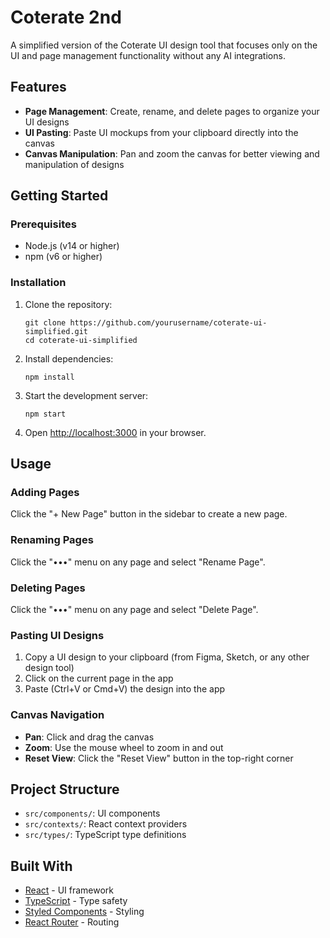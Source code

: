 # Coterate 2nd

A simplified version of the Coterate UI design tool that focuses only on the UI and page management functionality without any AI integrations.

## Features

- **Page Management**: Create, rename, and delete pages to organize your UI designs
- **UI Pasting**: Paste UI mockups from your clipboard directly into the canvas
- **Canvas Manipulation**: Pan and zoom the canvas for better viewing and manipulation of designs

## Getting Started

### Prerequisites

- Node.js (v14 or higher)
- npm (v6 or higher)

### Installation

1. Clone the repository:
   ```
   git clone https://github.com/yourusername/coterate-ui-simplified.git
   cd coterate-ui-simplified
   ```

2. Install dependencies:
   ```
   npm install
   ```

3. Start the development server:
   ```
   npm start
   ```

4. Open [http://localhost:3000](http://localhost:3000) in your browser.

## Usage

### Adding Pages

Click the "+ New Page" button in the sidebar to create a new page.

### Renaming Pages

Click the "•••" menu on any page and select "Rename Page".

### Deleting Pages

Click the "•••" menu on any page and select "Delete Page".

### Pasting UI Designs

1. Copy a UI design to your clipboard (from Figma, Sketch, or any other design tool)
2. Click on the current page in the app
3. Paste (Ctrl+V or Cmd+V) the design into the app

### Canvas Navigation

- **Pan**: Click and drag the canvas
- **Zoom**: Use the mouse wheel to zoom in and out
- **Reset View**: Click the "Reset View" button in the top-right corner

## Project Structure

- `src/components/`: UI components
- `src/contexts/`: React context providers
- `src/types/`: TypeScript type definitions

## Built With

- [React](https://reactjs.org/) - UI framework
- [TypeScript](https://www.typescriptlang.org/) - Type safety
- [Styled Components](https://styled-components.com/) - Styling
- [React Router](https://reactrouter.com/) - Routing